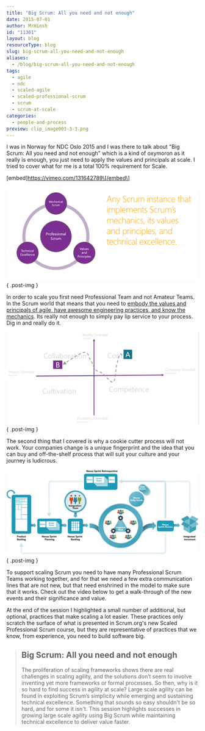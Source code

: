 ```yaml
---
title: "Big Scrum: All you need and not enough"
date: 2015-07-01
author: MrHinsh
id: "11361"
layout: blog
resourceType: blog
slug: big-scrum-all-you-need-and-not-enough
aliases:
  - /blog/big-scrum-all-you-need-and-not-enough
tags:
  - agile
  - ndc
  - scaled-agile
  - scaled-professional-scrum
  - scrum
  - scrum-at-scale
categories:
  - people-and-process
preview: clip_image003-3-3.png
---
```


I was in Norway for NDC Oslo 2015 and I was there to talk about "Big Scrum: All you need and not enough" which is a kind of oxymoron as it really is enough, you just need to apply the values and principals at scale. I tried to cover what for me is a total 100% requirement for Scale.

\[embed\]https://vimeo.com/131642789\[/embed\]

![clip_image001](images/clip_image0011-1-1.png "clip_image001")
{ .post-img }

In order to scale you first need Professional Team and not Amateur Teams. In the Scrum world that means that you need to [embody the values and principals of agile, have awesome engineering practices, and know the mechanics](http://nkdagility.com/big-scrum-are-you-doing-mechanical-scrum/). Its really not enough to simply pay lip service to your process. Dig in and really do it.

![clip_image002](images/clip_image0021-2-2.png "clip_image002")
{ .post-img }

The second thing that I covered is why a cookie cutter process will not work. Your companies change is a unique fingerprint and the idea that you can buy and off-the-shelf process that will suit your culture and your journey is ludicrous.

![clip_image003](images/clip_image003-3-3.png "clip_image003")
{ .post-img }

To support scaling Scrum you need to have many Professional Scrum Teams working together, and for that we need a few extra communication lines that are not new, but that need enshrined in the model to make sure that it works. Check out the video below to get a walk-through of the new events and their significance and value.

At the end of the session I highlighted a small number of additional, but optional, practices that make scaling a lot easier. These practices only scratch the surface of what is presented in Scrum.org's new Scaled Professional Scrum course, but they are representative of practices that we know, from experience, you need to build software big.

> ## Big Scrum: All you need and not enough
>
> The proliferation of scaling frameworks shows there are real challenges in scaling agility, and the solutions don’t seem to involve inventing yet more frameworks or formal processes. So then, why is it so hard to find success in agility at scale? Large scale agility can be found in exploiting Scrum’s simplicity while emerging and sustaining technical excellence. Something that sounds so easy shouldn't be so hard, and for some it isn't. This session highlights successes in growing large scale agility using Big Scrum while maintaining technical excellence to deliver value faster.
